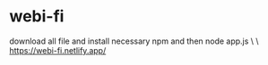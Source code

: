 # webi-fi
download all file and install necessary npm and then node app.js
\ <only front-end skeletal>
\ https://webi-fi.netlify.app/
